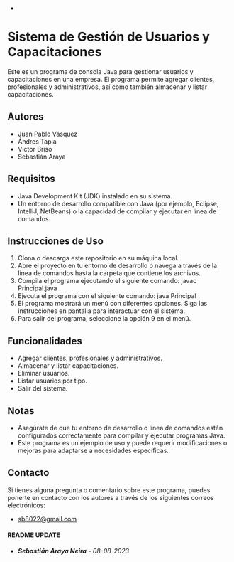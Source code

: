 *

# Sistema de Gestión de Usuarios y Capacitaciones

Este es un programa de consola Java para gestionar usuarios y capacitaciones en una empresa. El programa permite agregar clientes, profesionales y administrativos, así como también almacenar y listar capacitaciones.

## Autores
- Juan Pablo Vásquez
- Ándres Tapia
- Victor Briso
- Sebastián Araya

## Requisitos
- Java Development Kit (JDK) instalado en su sistema.
- Un entorno de desarrollo compatible con Java (por ejemplo, Eclipse, IntelliJ, NetBeans) o la capacidad de compilar y ejecutar en línea de comandos.

## Instrucciones de Uso
1. Clona o descarga este repositorio en su máquina local.
2. Abre el proyecto en tu entorno de desarrollo o navega a través de la línea de comandos hasta la carpeta que contiene los archivos.
3. Compila el programa ejecutando el siguiente comando: javac Principal.java
4. Ejecuta el programa con el siguiente comando: java Principal
5. El programa mostrará un menú con diferentes opciones. Siga las instrucciones en pantalla para interactuar con el sistema.
6. Para salir del programa, seleccione la opción 9 en el menú.

## Funcionalidades
- Agregar clientes, profesionales y administrativos.
- Almacenar y listar capacitaciones.
- Eliminar usuarios.
- Listar usuarios por tipo.
- Salir del sistema.

## Notas
- Asegúrate de que tu entorno de desarrollo o línea de comandos estén configurados correctamente para compilar y ejecutar programas Java.
- Este programa es un ejemplo de uso y puede requerir modificaciones o mejoras para adaptarse a necesidades específicas.

## Contacto
Si tienes alguna pregunta o comentario sobre este programa, puedes ponerte en contacto con los autores a través de los siguientes correos electrónicos:

- sb8022@gmail.com

#### README UPDATE
* ***Sebastián Araya Neira*** - *08-08-2023*

